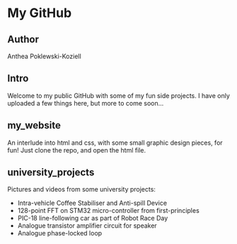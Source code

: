 # My GitHub

## Author
Anthea Poklewski-Koziell

## Intro
Welcome to my public GitHub with some of my fun side projects. I have only uploaded a few things here, but more to come soon...

## my_website
An interlude into html and css, with some small graphic design pieces, for fun! Just clone the repo, and open the html file.

## university_projects
Pictures and videos from some university projects:
* Intra-vehicle Coffee Stabiliser and Anti-spill Device
* 128-point FFT on STM32 micro-controller from first-principles
* PIC-18 line-following car as part of Robot Race Day
* Analogue transistor amplifier circuit for speaker
* Analogue phase-locked loop 
